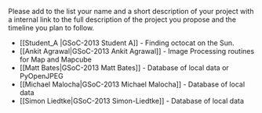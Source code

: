 Please add to the list your name and a short description of your project with a internal link to the full description of the project you propose and the timeline you plan to follow.
* [[Student_A |GSoC-2013  Student A]] - Finding octocat on the Sun.
* [[Ankit Agrawal|GSoC-2013  Ankit Agrawal]] - Image Processing routines for Map and Mapcube
* [[Matt Bates|GSoC-2013  Matt Bates]] - Database of local data or PyOpenJPEG
* [[Michael Malocha|GSoC-2013 Michael Malocha]] - Database of local data
* [[Simon Liedtke|GSoC-2013 Simon-Liedtke]] - Database of local data


